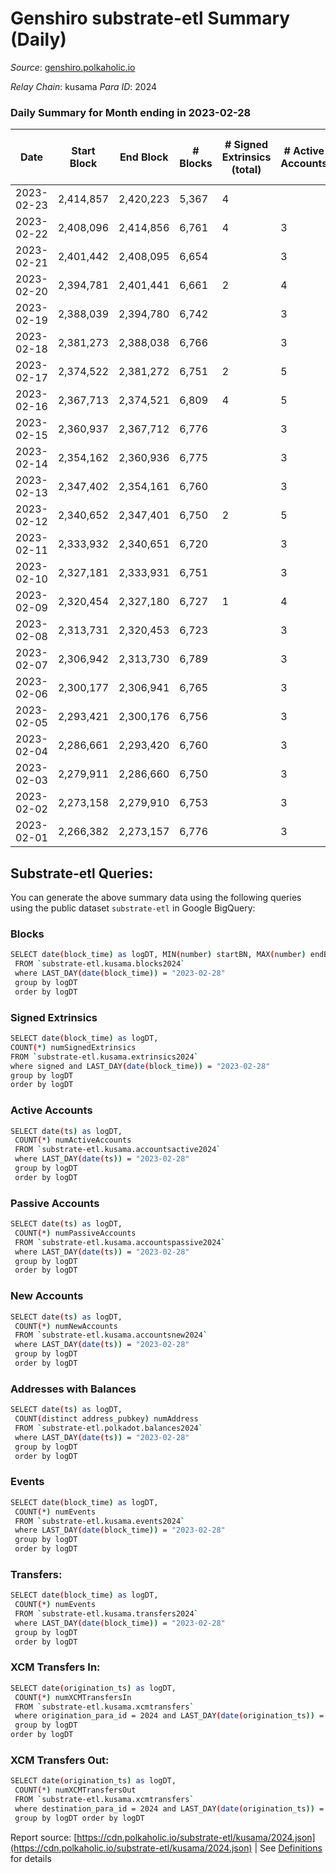 # Genshiro substrate-etl Summary (Daily)

_Source_: [genshiro.polkaholic.io](https://genshiro.polkaholic.io)

*Relay Chain*: kusama
*Para ID*: 2024



### Daily Summary for Month ending in 2023-02-28


| Date | Start Block | End Block | # Blocks | # Signed Extrinsics (total) | # Active Accounts | # Passive | # New | # Addresses with Balances | # Events | # Transfers | # XCM Transfers In | # XCM Transfers Out | Issues | 
| ---- | ----------- | --------- | -------- | --------------------------- | ----------------- | --------- | ----- | ------------------------- | -------- | ----------- | ------------------ | ------------------- | ------ |
| 2023-02-23 | 2,414,857 | 2,420,223 | 5,367 | 4 |  |  |  |  | 10,751 |   |   |   |  |
| 2023-02-22 | 2,408,096 | 2,414,856 | 6,761 | 4 | 3 |  |  | 27 | 13,551 |   |   |   |  |
| 2023-02-21 | 2,401,442 | 2,408,095 | 6,654 |  | 3 |  |  | 27 | 13,325 |   |   |   |  |
| 2023-02-20 | 2,394,781 | 2,401,441 | 6,661 | 2 | 4 |  | 1 | 27 | 13,338 |   |   |   |  |
| 2023-02-19 | 2,388,039 | 2,394,780 | 6,742 |  | 3 |  |  | 26 | 13,495 |   |   |   |  |
| 2023-02-18 | 2,381,273 | 2,388,038 | 6,766 |  | 3 |  |  | 26 | 13,544 |   |   |   |  |
| 2023-02-17 | 2,374,522 | 2,381,272 | 6,751 | 2 | 5 |  |  | 26 | 13,522 |   |   |   |  |
| 2023-02-16 | 2,367,713 | 2,374,521 | 6,809 | 4 | 5 |  |  | 26 | 13,653 |   | 1 ($433.96) |   |  |
| 2023-02-15 | 2,360,937 | 2,367,712 | 6,776 |  | 3 |  |  | 26 | 13,564 |   |   |   |  |
| 2023-02-14 | 2,354,162 | 2,360,936 | 6,775 |  | 3 |  |  | 26 | 13,561 |   |   |   |  |
| 2023-02-13 | 2,347,402 | 2,354,161 | 6,760 |  | 3 |  |  | 26 | 13,531 |   |   |   |  |
| 2023-02-12 | 2,340,652 | 2,347,401 | 6,750 | 2 | 5 |  |  | 26 | 13,526 |   | 1  |   |  |
| 2023-02-11 | 2,333,932 | 2,340,651 | 6,720 |  | 3 |  |  | 26 | 13,452 |   |   |   |  |
| 2023-02-10 | 2,327,181 | 2,333,931 | 6,751 |  | 3 |  |  | 26 | 13,519 |   | 1  |   |  |
| 2023-02-09 | 2,320,454 | 2,327,180 | 6,727 | 1 | 4 |  | 1 | 26 | 13,474 |   | 1  |   |  |
| 2023-02-08 | 2,313,731 | 2,320,453 | 6,723 |  | 3 |  |  | 25 | 13,457 |   |   |   |  |
| 2023-02-07 | 2,306,942 | 2,313,730 | 6,789 |  | 3 |  |  | 25 | 13,590 |   |   |   |  |
| 2023-02-06 | 2,300,177 | 2,306,941 | 6,765 |  | 3 |  |  | 25 | 13,541 |   |   |   |  |
| 2023-02-05 | 2,293,421 | 2,300,176 | 6,756 |  | 3 |  |  | 25 | 13,535 |   | 2  |   |  |
| 2023-02-04 | 2,286,661 | 2,293,420 | 6,760 |  | 3 |  |  | 25 | 13,531 |   |   |   |  |
| 2023-02-03 | 2,279,911 | 2,286,660 | 6,750 |  | 3 |  |  | 25 | 13,512 |   |   |   |  |
| 2023-02-02 | 2,273,158 | 2,279,910 | 6,753 |  | 3 |  |  | 25 | 13,517 |   |   |   |  |
| 2023-02-01 | 2,266,382 | 2,273,157 | 6,776 |  | 3 |  |  | 25 | 13,563 |   |   |   |  |

## Substrate-etl Queries:
You can generate the above summary data using the following queries using the public dataset `substrate-etl` in Google BigQuery:

### Blocks
```bash
SELECT date(block_time) as logDT, MIN(number) startBN, MAX(number) endBN, COUNT(*) numBlocks 
 FROM `substrate-etl.kusama.blocks2024`  
 where LAST_DAY(date(block_time)) = "2023-02-28" 
 group by logDT 
 order by logDT
```

### Signed Extrinsics
```bash
SELECT date(block_time) as logDT, 
COUNT(*) numSignedExtrinsics 
FROM `substrate-etl.kusama.extrinsics2024`  
where signed and LAST_DAY(date(block_time)) = "2023-02-28" 
group by logDT 
order by logDT
```

### Active Accounts
```bash
SELECT date(ts) as logDT, 
 COUNT(*) numActiveAccounts 
 FROM `substrate-etl.kusama.accountsactive2024` 
 where LAST_DAY(date(ts)) = "2023-02-28" 
 group by logDT 
 order by logDT
```

### Passive Accounts
```bash
SELECT date(ts) as logDT, 
 COUNT(*) numPassiveAccounts 
 FROM `substrate-etl.kusama.accountspassive2024` 
 where LAST_DAY(date(ts)) = "2023-02-28" 
 group by logDT 
 order by logDT
```

### New Accounts
```bash
SELECT date(ts) as logDT, 
 COUNT(*) numNewAccounts 
 FROM `substrate-etl.kusama.accountsnew2024` 
 where LAST_DAY(date(ts)) = "2023-02-28" 
 group by logDT
 order by logDT
```

### Addresses with Balances
```bash
SELECT date(ts) as logDT,
 COUNT(distinct address_pubkey) numAddress 
 FROM `substrate-etl.polkadot.balances2024` 
 where LAST_DAY(date(ts)) = "2023-02-28" 
 group by logDT 
 order by logDT
```

### Events
```bash
SELECT date(block_time) as logDT, 
 COUNT(*) numEvents 
 FROM `substrate-etl.kusama.events2024` 
 where LAST_DAY(date(block_time)) = "2023-02-28" 
 group by logDT 
 order by logDT
```

### Transfers:
```bash
SELECT date(block_time) as logDT, 
 COUNT(*) numEvents 
 FROM `substrate-etl.kusama.transfers2024` 
 where LAST_DAY(date(block_time)) = "2023-02-28" 
 group by logDT 
 order by logDT
```

### XCM Transfers In:
```bash
SELECT date(origination_ts) as logDT, 
 COUNT(*) numXCMTransfersIn 
 FROM `substrate-etl.kusama.xcmtransfers` 
 where origination_para_id = 2024 and LAST_DAY(date(origination_ts)) = "2023-02-28" 
 group by logDT 
order by logDT
```

### XCM Transfers Out:
```bash
SELECT date(origination_ts) as logDT, 
 COUNT(*) numXCMTransfersOut 
 FROM `substrate-etl.kusama.xcmtransfers` 
 where destination_para_id = 2024 and LAST_DAY(date(origination_ts)) = "2023-02-28" 
 group by logDT order by logDT
```


Report source: [https://cdn.polkaholic.io/substrate-etl/kusama/2024.json](https://cdn.polkaholic.io/substrate-etl/kusama/2024.json) | See [Definitions](/DEFINITIONS.md) for details

